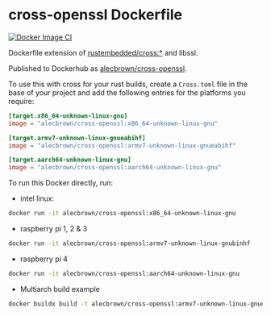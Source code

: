 # cross-openssl Dockerfile

[![Docker Image CI](https://github.com/a1ecbr0wn/cross-openssl/actions/workflows/docker-image-main.yaml/badge.svg)](https://github.com/a1ecbr0wn/cross-openssl/actions/workflows/docker-image-main.yaml)

Dockerfile extension  of [rustembedded/cross:*](https://github.com/cross-rs/cross/tree/main/docker) and libssl.

Published to Dockerhub as [alecbrown/cross-openssl](https://hub.docker.com/repository/docker/alecbrown/cross-openssl).

To use this with cross for your rust builds, create a `Cross.toml` file in the base of your project and add the following entries for the platforms you require:

``` toml
[target.x86_64-unknown-linux-gnu]
image = "alecbrown/cross-openssl:x86_64-unknown-linux-gnu"

[target.armv7-unknown-linux-gnueabihf]
image = "alecbrown/cross-openssl:armv7-unknown-linux-gnueabihf"

[target.aarch64-unknown-linux-gnu]
image = "alecbrown/cross-openssl:aarch64-unknown-linux-gnu"
```

To run this Docker directly, run:

- intel linux:

``` bash
docker run -it alecbrown/cross-openssl:x86_64-unknown-linux-gnu
```

- raspberry pi 1, 2 & 3

``` bash
docker run -it alecbrown/cross-openssl:armv7-unknown-linux-gnubinhf
```

- raspberry pi 4

``` bash
docker run -it alecbrown/cross-openssl:aarch64-unknown-linux-gnu
```

- Multiarch build example

``` bash
docker buildx build -t alecbrown/cross-openssl:armv7-unknown-linux-gnueabihf -f Dockerfile.armv7-unknown-linux-gnubinhf --platform linux/arm64/v8,linux/arm/v7,linux/amd64 --push .
```
